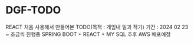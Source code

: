 # DGF-TODO
REACT 처음 사용해서 만들어본 TODO(목적 : 게임내 일과 적기)
기간 : 2024 02 23 ~ 조금씩 진행중
SPRING BOOT + REACT + MY SQL
추후 AWS 배포예정
